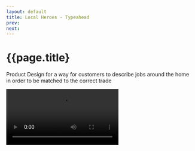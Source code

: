 ```yaml
---
layout: default
title: Local Heroes - Typeahead
prev: 
next:
---
```


# {{page.title}

Product Design for a way for customers to describe jobs around the home in order to be matched to the correct trade

<video src="typeahead.mp4" controls></video>